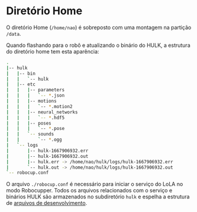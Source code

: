 # Diretório Home
O diretório Home (`/home/nao`) é sobreposto com uma montagem na partição `/data`.

Quando flashando para o robô e atualizando o binário do HULK, a estrutura do diretório home tem esta aparência:

```bash
.
|-- hulk
|   |-- bin
|   |   `-- hulk
|   |-- etc
|   |   |-- parameters
|   |   |   `-- *.json
|   |   |-- motions
|   |   |   `-- *.motion2
|   |   |-- neural_networks
|   |   |   `-- *.hdf5
|   |   |-- poses
|   |   |   `-- *.pose
|   |   `-- sounds
|   |       `-- *.ogg
|   `-- logs
|       |-- hulk-1667906932.err
|       |-- hulk-1667906932.out
|       |-- hulk.err -> /home/nao/hulk/logs/hulk-1667906932.err
|       `-- hulk.out -> /home/nao/hulk/logs/hulk-1667906932.out
`-- robocup.conf
```

O arquivo `./robocup.conf` é necessário para iniciar o serviço do LoLA no modo Robocupper. Todos os arquivos relacionados com o serviço e binários HULK são armazenados no subdiretório `hulk` e espelha a estrutura de [arquivos de desenvolvimento](../framework/directory-struct.md).